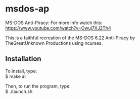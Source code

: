 # msdos-ap
MS-DOS Anti-Piracy: For more info watch this: https://www.youtube.com/watch?v=Owuj7XJ2Th4

This is a faithful recreation of the MS-DOS 6.22 Anti-Piracy by TheGreatUnknown Productions using ncurses.

## Installation
To install, type: <br>
    $ make all

Then, to run the program, type: <br>
    $ ./launch.sh